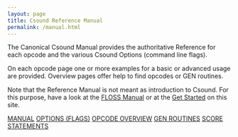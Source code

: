 ```yaml
---
layout: page
title: Csound Reference Manual
permalink: /manual.html
---
```



The Canonical Csound Manual provides the authoritative Reference for each opcode and the various Csound Options (command line flags).

On each opcode page one or more examples for a basic or advanced usage are provided. Overview pages offer help to find opcodes or GEN routines.

Note that the Reference Manual is not meant as introduction to Csound. For this purpose, have a look at the [FLOSS Manual](https://flossmanual.csound.com/) or at the [Get Started](get-started.html) on this site.

<div>
  <a href="/docs/manual/index.html" class="btn btn-lg btn-secondary">MANUAL</a>
  <a href="docs/manual/CommandFlags.html" class="btn btn-lg btn-secondary">OPTIONS (FLAGS)</a>
  <a href="/docs/manual/PartOpcodesOverview.html" class="btn btn-lg btn-secondary">OPCODE OVERVIEW</a>          
  <a href="/docs/manual/ScoreGenRef.html" class="btn btn-lg btn-secondary">GEN ROUTINES</a>
  <a href="/docs/manual/ScoreStatements.html" class="btn btn-lg btn-secondary">SCORE STATEMENTS</a>
</div>
